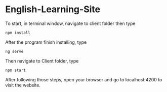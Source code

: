 # English-Learning-Site

To start, in terminal window, navigate to client folder then type
```
npm install
```
After the program finish installing, type
```
ng serve
```
Then navigate to Client folder, type
```
npm start
```
After following those steps, open your browser and go to localhost:4200 to visit the website.
